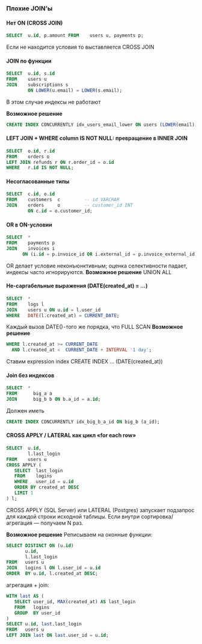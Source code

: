 ### Плохие JOIN’ы

#### Нет ON (CROSS JOIN)

```sql
SELECT  u.id, p.amount FROM    users u, payments p;
```

Если не находится условия то выставляется CROSS JOIN

#### JOIN по функции
```sql
SELECT  u.id, s.id 
FROM    users u
JOIN    subscriptions s
        ON LOWER(u.email) = LOWER(s.email);
```
В этом случае индексы не работают

**Возможное решение** 
```sql
CREATE INDEX CONCURRENTLY idx_users_email_lower ON users (LOWER(email));
```
#### LEFT JOIN + WHERE column IS NOT NULL: превращение в INNER JOIN

```sql
SELECT  o.id, r.id
FROM    orders o
LEFT JOIN refunds r ON r.order_id = o.id
WHERE   r.id IS NOT NULL;
```

#### Несогласованные типы
```sql
SELECT  c.id, o.id
FROM    customers  c         -- id VARCHAR
JOIN    orders     o         -- customer_id INT
        ON c.id = o.customer_id;
```

#### OR в ON-условии
```sql
SELECT  *
FROM    payments p
JOIN    invoices i
      ON (i.id = p.invoice_id OR i.external_id = p.invoice_external_id);
```
OR делает условие неконъюнктивным; оценка селективности падает, индексы часто игнорируются. 
**Возможное решение** 
UNION ALL

#### Не-саргабельные выражения (DATE(created_at) = …)
```sql
SELECT  *
FROM    logs l
JOIN    users u ON u.id = l.user_id
WHERE   DATE(l.created_at) = CURRENT_DATE;
```
Каждый вызов DATE() ‑ того же порядка, что FULL SCAN
**Возможное решение** 
```sql
WHERE l.created_at >= CURRENT_DATE
  AND l.created_at <  CURRENT_DATE + INTERVAL '1 day';
```
Ставим expression index CREATE INDEX … (DATE(created_at))

#### Join без индексов
```sql
SELECT  *
FROM      big_a a
JOIN      big_b b ON b.a_id = a.id;
```
Должен иметь
```sql
CREATE INDEX CONCURRENTLY idx_big_b_a_id ON big_b (a_id);
```

#### CROSS APPLY / LATERAL как цикл «for each row»
```sql
SELECT  u.id,
        l.last_login
FROM    users u
CROSS APPLY (
   SELECT  last_login
   FROM    logins
   WHERE   user_id = u.id
   ORDER BY created_at DESC
   LIMIT 1
) l;
```
CROSS APPLY (SQL Server) или LATERAL (Postgres) запускает подзапрос для каждой строки исходной таблицы. Если внутри сортировка/агрегация — получаем N раз. 

**Возможное решение** 
Реписываем на оконные функции:
```sql
SELECT DISTINCT ON (u.id)
       u.id,
       l.last_login
FROM   users u
JOIN   logins l ON l.user_id = u.id
ORDER  BY u.id, l.created_at DESC;
```
 агрегация + join:
 
 ```sql
WITH last AS (
    SELECT user_id, MAX(created_at) AS last_login
    FROM   logins
    GROUP  BY user_id
)
SELECT u.id, last.last_login
FROM   users u
LEFT JOIN last ON last.user_id = u.id;
```


